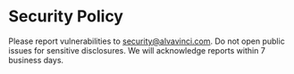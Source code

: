 # Security Policy
Please report vulnerabilities to security@alvavinci.com. Do not open public issues
for sensitive disclosures. We will acknowledge reports within 7 business days.
